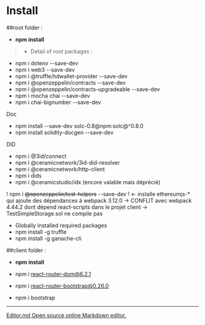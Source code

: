 # Install

##root folder :
- **npm install**

> - Detail of root packages :
 - npm i dotenv --save-dev
 - npm i web3 --save-dev
 - npm i @truffle/hdwallet-provider --save-dev
 - npm i @openzeppelin/contracts --save-dev
 - npm i @openzeppelin/contracts-upgradeable --save-dev
 - npm i mocha chai --save-dev
 - npm i chai-bignumber --save-dev

 Doc
  - npm install --save-dev solc-0.8@npm:solc@^0.8.0
  - npm install solidity-docgen --save-dev

 DID
 - npm i @3id/connect
 - npm i @ceramicnetwork/3id-did-resolver
 - npm i @ceramicnetwork/http-client
 - npm i dids
 - npm i @ceramicstudio/idx (encore valable mais déprécié)

 ! npm i ~~@openzeppelin/test-helpers~~ --save-dev ! <- installe ethereumjs-* qui ajoute des dépendances à webpack 3.12.0
  -> CONFLIT avec webpack 4.44.2 dont dépend react-scripts dans le projet client
  -> TestSimpleStorage.sol ne compile pas

  - Globally installed required packages
  - npm install -g truffle
  - npm install -g ganache-cli

##client folder :
- **npm install**

 - npm i react-router-dom@6.2.1
 - npm i react-router-bootstrap@0.26.0
 - npm i bootstrap


------------
[Editor.md Open source online Markdown editor.](https://pandao.github.io/editor.md "editor.md")